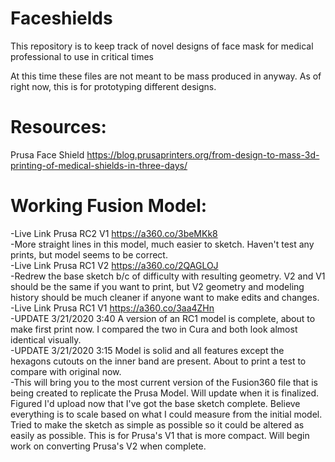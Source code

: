 # Faceshields
This repository is to keep track of novel designs of face mask for medical professional to use in critical times

At this time these files are not meant to be mass produced in anyway. As of right now, this is for prototyping different designs.

# Resources:
Prusa Face Shield
https://blog.prusaprinters.org/from-design-to-mass-3d-printing-of-medical-shields-in-three-days/


# Working Fusion Model:  
-Live Link Prusa RC2 V1 https://a360.co/3beMKk8  
-More straight lines in this model, much easier to sketch. Haven't test any prints, but model seems to be correct.  
-Live Link Prusa RC1 V2 https://a360.co/2QAGLOJ  
-Redrew the base sketch b/c of difficulty with resulting geometry. V2 and V1 should be the same if you want to print, but V2 geometry and modeling history should be much cleaner if anyone want to make edits and changes.  
-Live Link Prusa RC1 V1 https://a360.co/3aa4ZHn   
-UPDATE 3/21/2020 3:40 A version of an RC1 model is complete, about to make first print now. I compared the two in Cura and both look almost identical visually.  
-UPDATE 3/21/2020 3:15 Model is solid and all features except the hexagons cutouts on the inner band are present. About to print a test to compare with original now.  
-This will bring you to the most current version of the Fusion360 file that is being created to replicate the Prusa Model. Will update when it is finalized. Figured I'd upload now that I've got the base sketch complete. Believe everything is to scale based on what I could measure from the initial model. Tried to make the sketch as simple as possible so it could be altered as easily as possible. This is for Prusa's V1 that is more compact. Will begin work on converting Prusa's V2 when complete.  

